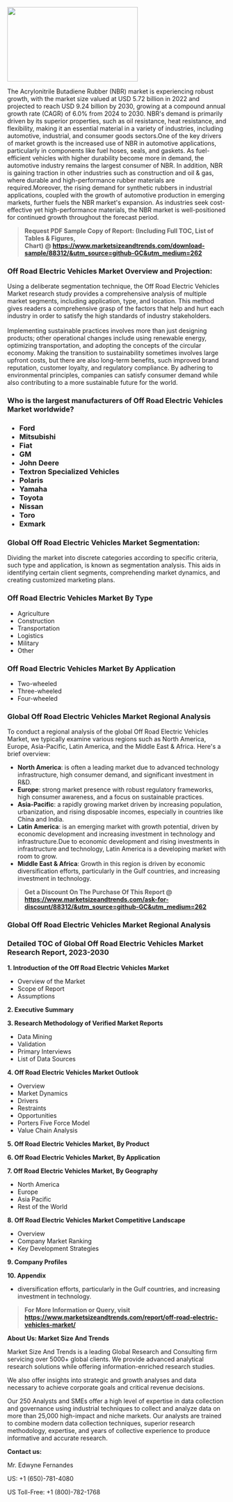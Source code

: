 <p><img class="alignnone size-medium wp-image-20088" src="https://ffe5etoiles.com/wp-content/uploads/2024/12/MST1-300x171.png" alt="" width="300" height="171" /></p>The Acrylonitrile Butadiene Rubber (NBR) market is experiencing robust growth, with the market size valued at USD 5.72 billion in 2022 and projected to reach USD 9.24 billion by 2030, growing at a compound annual growth rate (CAGR) of 6.0% from 2024 to 2030. NBR's demand is primarily driven by its superior properties, such as oil resistance, heat resistance, and flexibility, making it an essential material in a variety of industries, including automotive, industrial, and consumer goods sectors.One of the key drivers of market growth is the increased use of NBR in automotive applications, particularly in components like fuel hoses, seals, and gaskets. As fuel-efficient vehicles with higher durability become more in demand, the automotive industry remains the largest consumer of NBR. In addition, NBR is gaining traction in other industries such as construction and oil & gas, where durable and high-performance rubber materials are required.Moreover, the rising demand for synthetic rubbers in industrial applications, coupled with the growth of automotive production in emerging markets, further fuels the NBR market's expansion. As industries seek cost-effective yet high-performance materials, the NBR market is well-positioned for continued growth throughout the forecast period.</p><blockquote id="" class=""><strong>Request PDF Sample Copy of Report: (Including Full TOC, List of Tables &amp; Figures, Chart)&nbsp;@&nbsp;<strong><a href="https://www.marketsizeandtrends.com/download-sample/88312/&utm_source=github-GC&utm_medium=262" target="_blank">https://www.marketsizeandtrends.com/download-sample/88312/&utm_source=github-GC&utm_medium=262</a></strong></strong></blockquote><h3 id="" class="">Off Road Electric Vehicles Market&nbsp;Overview and Projection:</h3><p id="" class="">Using a deliberate segmentation technique, the Off Road Electric Vehicles Market research study provides a comprehensive analysis of multiple market segments, including application, type, and location. This method gives readers a comprehensive grasp of the factors that help and hurt each industry in order to satisfy the high standards of industry stakeholders. <br /> <br />Implementing sustainable practices involves more than just designing products; other operational changes include using renewable energy, optimizing transportation, and adopting the concepts of the circular economy. Making the transition to sustainability sometimes involves large upfront costs, but there are also long-term benefits, such improved brand reputation, customer loyalty, and regulatory compliance. By adhering to environmental principles, companies can satisfy consumer demand while also contributing to a more sustainable future for the world.</p><h3 id="" class="">Who is the largest manufacturers of&nbsp;Off Road Electric Vehicles Market worldwide?</h3><h3 class=""><p><ul><li>Ford </li><li> Mitsubishi </li><li> Fiat </li><li> GM </li><li> John Deere </li><li> Textron Specialized Vehicles </li><li> Polaris </li><li> Yamaha </li><li> Toyota </li><li> Nissan </li><li> Toro </li><li> Exmark</li></ul></p></h3><h3 id="" class="">Global&nbsp;Off Road Electric Vehicles Market Segmentation:</h3><p id="" class="">Dividing the market into discrete categories according to specific criteria, such type and application, is known as segmentation analysis. This aids in identifying certain client segments, comprehending market dynamics, and creating customized marketing plans.</p><h3 id="" class="">Off Road Electric Vehicles Market&nbsp;By Type</h3><p><p><ul><li>Agriculture </li><li> Construction </li><li> Transportation </li><li> Logistics </li><li> Military </li><li> Other</p></li></ul></p></p><h3 id="" class="">Off Road Electric Vehicles Market&nbsp;By Application</h3><p class=""><p><ul><li>Two-wheeled </li><li> Three-wheeled </li><li> Four-wheeled</li></ul></p></p><h3 id="" class="">Global Off Road Electric Vehicles Market Regional Analysis</h3><p id="" class="">To conduct a regional analysis of the global Off Road Electric Vehicles Market, we typically examine various regions such as North America, Europe, Asia-Pacific, Latin America, and the Middle East &amp; Africa. Here's a brief overview:</p><ul><li><strong>North America</strong>: is often a leading market due to advanced technology infrastructure, high consumer demand, and significant investment in R&amp;D.</li><li><strong>Europe</strong>: strong market presence with robust regulatory frameworks, high consumer awareness, and a focus on sustainable practices.</li><li><strong>Asia-Pacific</strong>: a rapidly growing market driven by increasing population, urbanization, and rising disposable incomes, especially in countries like China and India.</li><li><strong>Latin America</strong>: is an emerging market with growth potential, driven by economic development and increasing investment in technology and infrastructure.Due to economic development and rising investments in infrastructure and technology, Latin America is a developing market with room to grow.</li><li><strong>Middle East &amp; Africa</strong>: Growth in this region is driven by economic diversification efforts, particularly in the Gulf countries, and increasing investment in technology.</li></ul><blockquote id="" class=""><strong>Get a Discount On The Purchase Of This Report @ <strong><a href="https://www.marketsizeandtrends.com/ask-for-discount/88312/&utm_source=github-GC&utm_medium=262" target="_blank">https://www.marketsizeandtrends.com/ask-for-discount/88312/&utm_source=github-GC&utm_medium=262</a></strong></strong></blockquote><h3 id="" class="">Global Off Road Electric Vehicles Market Regional Analysis</h3><h3 id="" class="">Detailed TOC of Global Off Road Electric Vehicles Market Research Report, 2023-2030</h3><p id="" class=""><strong>1. Introduction of the Off Road Electric Vehicles Market</strong></p><ul><li>Overview of the Market</li><li>Scope of Report</li><li>Assumptions</li></ul><p id="" class=""><strong>2. Executive Summary</strong></p><p id="" class=""><strong>3. Research Methodology of Verified Market Reports</strong></p><ul><li>Data Mining</li><li>Validation</li><li>Primary Interviews</li><li>List of Data Sources</li></ul><p id="" class=""><strong>4. Off Road Electric Vehicles Market Outlook</strong></p><ul><li>Overview</li><li>Market Dynamics</li><li>Drivers</li><li>Restraints</li><li>Opportunities</li><li>Porters Five Force Model</li><li>Value Chain Analysis</li></ul><p id="" class=""><strong>5. Off Road Electric Vehicles Market, By Product</strong></p><p id="" class=""><strong>6. Off Road Electric Vehicles Market, By Application</strong></p><p id="" class=""><strong>7. Off Road Electric Vehicles Market, By Geography</strong></p><ul><li>North America</li><li>Europe</li><li>Asia Pacific</li><li>Rest of the World</li></ul><p id="" class=""><strong>8. Off Road Electric Vehicles Market Competitive Landscape</strong></p><ul><li>Overview</li><li>Company Market Ranking</li><li>Key Development Strategies</li></ul><p id="" class=""><strong>9. Company Profiles</strong></p><p id="" class=""><strong>10. Appendix</strong></p><ul><li>diversification efforts, particularly in the Gulf countries, and increasing investment in technology.</li></ul><blockquote id="" class=""><strong>For More Information or Query, visit <strong><strong><a href="https://www.marketsizeandtrends.com/report/off-road-electric-vehicles-market/" target="_blank">https://www.marketsizeandtrends.com/report/off-road-electric-vehicles-market/</a></strong></strong></strong></blockquote><p id="" class=""><strong>About Us: Market Size And Trends</strong></p><p id="" class="">Market Size And Trends is a leading Global Research and Consulting firm servicing over 5000+ global clients. We provide advanced analytical research solutions while offering information-enriched research studies.</p><p id="" class="">We also offer insights into strategic and growth analyses and data necessary to achieve corporate goals and critical revenue decisions.</p><p id="" class="">Our 250 Analysts and SMEs offer a high level of expertise in data collection and governance using industrial techniques to collect and analyze data on more than 25,000 high-impact and niche markets. Our analysts are trained to combine modern data collection techniques, superior research methodology, expertise, and years of collective experience to produce informative and accurate research.</p><p id="" class=""><strong>Contact us:</strong></p><p id="" class="">Mr. Edwyne Fernandes</p><p id="" class="">US: +1 (650)-781-4080</p><p id="" class="">US Toll-Free: +1 (800)-782-1768</p>
